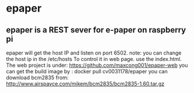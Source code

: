 # epaper 

## epaper is a REST sever for e-paper on raspberry pi
epaper will get the host IP and listen on port 6502.
note: you can change the host ip in the /etc/hosts
To control it in web page. use the index.html.
The web project is under: https://github.com/maxcong001/epaper-web 
you can get the build image by : docker pull cv0031178/epaper
you can download bcm2835 from:
http://www.airspayce.com/mikem/bcm2835/bcm2835-1.60.tar.gz